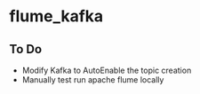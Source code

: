 # flume_kafka

<h2>
  To Do
</h2>
<ul>
  <li>Modify Kafka to AutoEnable the topic creation</li>
  <li>Manually test run apache flume locally</li>
</ul>
